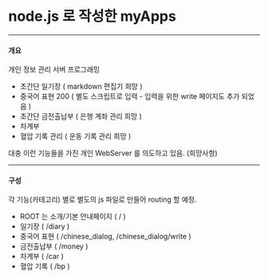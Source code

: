 # node.js 로 작성한 myApps
-----------------------------
#### 개요
개인 정보 관리 서버 프로그래밍
 - 초간단 일기장 ( markdown 편집기 희망 )
 - 중국어 표현 200 ( 별도 스크립트로 입력 - 입력을 위한 write 페이지도 추가 되었음 )
 - 초간단 금전출납부 ( 은행 계좌 관리 희망 )
 - 차계부
 - 혈압 기록 관리 ( 운동 기록 관리 희망 )

대충 이런 기능들을 가진 개인 WebServer 를 의도하고 있음. (희망사항)

-----------------------------
#### 구성
각 기능(카테고리) 별로 별도의 js 파일로 만들어 routing 할 예정.
 - ROOT 는 소개/기본 안내페이지 ( / )
 - 일기장 ( /diary )
 - 중국어 표현 ( /chinese_dialog,  /chinese_dialog/write )
 - 금전출납부 ( /money )
 - 차계부 ( /car )
 - 혈압 기록 ( /bp )
